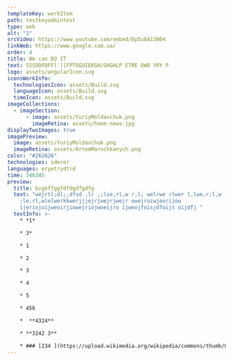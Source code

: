 ```yaml
---
templateKey: workItem
path: testkeyadmintest
type: web
alt: "1"
srcVideo: https://www.youtube.com/embed/Dp5u6A13004
linkWeb: https://www.google.com.ua/
order: 4
title: We can DO IT
text: SSSDDFDFF['[[FPTOGUIEKGH/GHGHLP ETRE OW8 YRY P
logo: assets/angularIcon.svg
iconsWorkInfo:
  technologiesIcon: assets/Build.svg
  languageIcon: assets/Build.svg
  timeIcon: assets/Build.svg
imageCollections:
  - imageSection:
      - image: assets/YuriyMoldavchuk.png
        imageRetina: assets/home-news.jpg
displayTwoImages: true
imagePreview:
  image: assets/YuriyMoldavchuk.png
  imageRetina: assets/ArtemMarochkanych.png
color: "#262626"
technologies: sderer
languages: eryetrydtrd
time: 346345
preview:
  title: bvgbffggfdfdgdfgdfg
  text: "wejrtl;dl;,dfsd ,lr ,;lse,rl,w r,l; welrwe rlwer l,lwe,r;l,w
    ;le,rl,wlelwerkkwerjjjejrjwejrjwejr owejroiwjeorijow
    ijeriojoijweoirjiowejriojwoeijro ijweojfoisjdfoijs oijdfj "
  textInfo: >-
    * *1*  

    * 3* 

    * 1

    * 2

    * 3

    * 4

    * 5

    * 456

    *  **4324** 

    * **3242 3**

    * ### [234 ](https://upload.wikimedia.org/wikipedia/commons/thumb/0/09/YouTube_full-color_icon_%282017%29.svg/2560px-YouTube_full-color_icon_%282017%29.svg.png)
---
```

